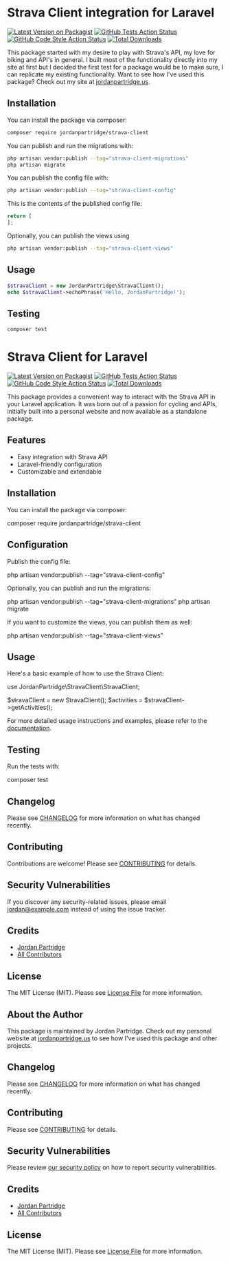 # Strava Client integration for Laravel

[![Latest Version on Packagist](https://img.shields.io/packagist/v/jordanpartridge/strava-client.svg?style=flat-square)](https://packagist.org/packages/jordanpartridge/strava-client)
[![GitHub Tests Action Status](https://img.shields.io/github/actions/workflow/status/jordanpartridge/strava-client/run-tests.yml?branch=main&label=tests&style=flat-square)](https://github.com/jordanpartridge/strava-client/actions?query=workflow%3Arun-tests+branch%3Amain)
[![GitHub Code Style Action Status](https://img.shields.io/github/actions/workflow/status/jordanpartridge/strava-client/fix-php-code-style-issues.yml?branch=main&label=code%20style&style=flat-square)](https://github.com/jordanpartridge/strava-client/actions?query=workflow%3A"Fix+PHP+code+style+issues"+branch%3Amain)
[![Total Downloads](https://img.shields.io/packagist/dt/jordanpartridge/strava-client.svg?style=flat-square)](https://packagist.org/packages/jordanpartridge/strava-client)

This package started with my desire to play with Strava's API, my love for biking and API's in general. I built most of
the functionality directly into my site at first but I decided the first test for a package would be to make sure, I
can replicate my existing functionality. Want to see how I've used this package? Check out my site at [jordanpartridge.us](https://jordanpartridge.us).

## Installation

You can install the package via composer:

```bash
composer require jordanpartridge/strava-client
```

You can publish and run the migrations with:

```bash
php artisan vendor:publish --tag="strava-client-migrations"
php artisan migrate
```

You can publish the config file with:

```bash
php artisan vendor:publish --tag="strava-client-config"
```

This is the contents of the published config file:

```php
return [
];
```

Optionally, you can publish the views using

```bash
php artisan vendor:publish --tag="strava-client-views"
```

## Usage

```php
$stravaClient = new JordanPartridge\StravaClient();
echo $stravaClient->echoPhrase('Hello, JordanPartridge!');
```

## Testing

```bash
composer test
```

# Strava Client for Laravel

[![Latest Version on Packagist](https://img.shields.io/packagist/v/jordanpartridge/strava-client.svg?style=flat-square)](https://packagist.org/packages/jordanpartridge/strava-client)
[![GitHub Tests Action Status](https://img.shields.io/github/workflow/status/jordanpartridge/strava-client/run-tests?label=tests)](https://github.com/jordanpartridge/strava-client/actions?query=workflow%3Arun-tests+branch%3Amain)
[![GitHub Code Style Action Status](https://img.shields.io/github/workflow/status/jordanpartridge/strava-client/Check%20&%20fix%20styling?label=code%20style)](https://github.com/jordanpartridge/strava-client/actions?query=workflow%3A"Check+%26+fix+styling"+branch%3Amain)
[![Total Downloads](https://img.shields.io/packagist/dt/jordanpartridge/strava-client.svg?style=flat-square)](https://packagist.org/packages/jordanpartridge/strava-client)

This package provides a convenient way to interact with the Strava API in your Laravel application. It was born out of a passion for cycling and APIs, initially built into a personal website and now available as a standalone package.

## Features

- Easy integration with Strava API
- Laravel-friendly configuration
- Customizable and extendable

## Installation

You can install the package via composer:


composer require jordanpartridge/strava-client


## Configuration

Publish the config file:


php artisan vendor:publish --tag="strava-client-config"


Optionally, you can publish and run the migrations:


php artisan vendor:publish --tag="strava-client-migrations"
php artisan migrate


If you want to customize the views, you can publish them as well:


php artisan vendor:publish --tag="strava-client-views"


## Usage

Here's a basic example of how to use the Strava Client:


use JordanPartridge\StravaClient\StravaClient;

$stravaClient = new StravaClient();
$activities = $stravaClient->getActivities();


For more detailed usage instructions and examples, please refer to the [documentation](https://github.com/jordanpartridge/strava-client/wiki).

## Testing

Run the tests with:


composer test


## Changelog

Please see [CHANGELOG](CHANGELOG.md) for more information on what has changed recently.

## Contributing

Contributions are welcome! Please see [CONTRIBUTING](CONTRIBUTING.md) for details.

## Security Vulnerabilities

If you discover any security-related issues, please email jordan@example.com instead of using the issue tracker.

## Credits

- [Jordan Partridge](https://github.com/jordanpartridge)
- [All Contributors](../../contributors)

## License

The MIT License (MIT). Please see [License File](LICENSE.md) for more information.

## About the Author

This package is maintained by Jordan Partridge. Check out my personal website at [jordanpartridge.us](https://jordanpartridge.us) to see how I've used this package and other projects.

## Changelog

Please see [CHANGELOG](CHANGELOG.md) for more information on what has changed recently.

## Contributing

Please see [CONTRIBUTING](CONTRIBUTING.md) for details.

## Security Vulnerabilities

Please review [our security policy](../../security/policy) on how to report security vulnerabilities.

## Credits

- [Jordan Partridge](https://github.com/jordanpartridge)
- [All Contributors](../../contributors)

## License

The MIT License (MIT). Please see [License File](LICENSE.md) for more information.
